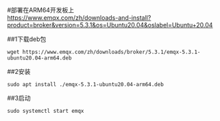 #部署在ARM64开发板上  
https://www.emqx.com/zh/downloads-and-install?product=broker&version=5.3.1&os=Ubuntu20.04&oslabel=Ubuntu+20.04  

##1下载deb包    
```
wget https://www.emqx.com/zh/downloads/broker/5.3.1/emqx-5.3.1-ubuntu20.04-arm64.deb
```  
##2安装  
```
sudo apt install ./emqx-5.3.1-ubuntu20.04-arm64.deb  
```
##3启动
```  
sudo systemctl start emqx  
```